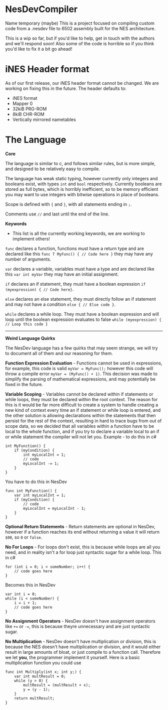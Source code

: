 # NesDevCompiler

Name temporary (maybe)
This is a project focused on compiling custom code from a .nesdev file to 6502 assembly built for the NES architecture.

This is a wip so far, but if you'd like to help, get in touch with the authors and we'll respond soon!
Also some of the code is horrible so if you think you'd like to fix it a bit go ahead!

# iNES Header format
As of our first release, our iNES header format cannot be changed. We are working on fixing this in the future.
The header defaults to:
* iNES format
* Mapper 0
* 32kiB PRG-ROM
* 8kiB CHR-ROM
* Vertically mirrored nametables

# The Language
<b>Core</b>

The language is similar to c, and follows similar rules, but is more simple, and designed to be relatively easy to compile.

The language has weak static typing, however currently only integers and booleans exist, with types `int` and `bool` respectively.
Currently booleans are stored as full bytes, which is horribly inefficient, so to be memory efficient you may want to use integers with bitwise operations in place of booleans.

Scope is defined with `{` and `}`, with all statements ending in `;`.

Comments use `//` and last until the end of the line.


<b>Keywords</b>

- This list is all the currently working keywords, we are working to implement others!

`func` declares a function, functions must have a return type and are declared like this `func T MyFunc() { // Code here }` they may have any number of arguments.

`var` declares a variable, variables must have a type and are declared like this `var int myVar` they may have an initial assignment.

`if` declares an if statement, they must have a boolean expression `if (myexpression) { // Code here}`.

`else` declares an else statement, they must directly follow an if statement and may not have a condition `else { // Else code }`.

`while` declares a while loop. They must have a boolean expression and will loop until the boolean expression evaluates to false `while (myexpression) { // Loop this code }`

_____________________________________________________________________________________________________________________________________________________________________________________________________________________

<b>Weird Language Quirks</b>

The NesDev language has a few quirks that may seem strange, we will try to document all of them and our reasoning for them.

<b>Function Expression Evaluation</b> - Functions cannot be used in expressions, for example, this code is valid `myVar = MyFunc();` however this code will throw a compile error `myVar = (MyFunc() + 1)`. This decision was made to simplify the parsing of mathematical expressions, and may potentially be fixed in the future.

<b>Variable Scoping</b> - Variables cannot be declared within if statements or while loops, they must be declared within the root context. The reason for this is it would be far more difficult to create a system to handle creating a new kind of context every time an if statement or while loop is entered, and the other solution is allowing declarations within the statements that then persist for the rest of the context, resulting in hard to trace bugs from out of scope data, so we decided that all variables within a function have to be local to the whole function, and if you try to declare a variable local to an if or while statement the compiler will not let you.
Example - to do this in c#
```
int MyFunction() {
    if (myCondition) {
        int myLocalInt = 1;
        // code
        myLocalInt -= 1;
    }
}
```
You have to do this in NesDev
```
func int MyFunction() {
    var int myLocalInt = 1;
    if (myCondition) {
        // code
        myLocalInt = myLocalInt - 1;
    }
}
```

<b>Optional Return Statements</b> - Return statements are optional in NesDev, however if a function reaches its end without returning a value it will return `$00`, so `0` or `false`.

<b>No For Loops</b> - For loops don't exist, this is because while loops are all you need, and in reality isn't a for loop just syntactic sugar for a while loop.
This in c#
```
for (int i = 0; i < someNumber; i++) {
    // code goes here
}
```
Becomes this in NesDev
```
var int i = 0;
while (i < someNumber) {
    i = i + 1;
    // code goes here
}
```

<b>No Assignment Operators</b> - NesDev doesn't have assignment operators like `+=` or `-=`, this is because theyre unnecessary and are just syntactic sugar.

<b>No Multiplication</b> - NesDev doesn't have multiplication or division, this is because the NES doesn't have multiplication or division, and it would either result in large amounts of bloat, or just compile to a function call. Therefore we let <b>you</b>, the programmer implement it yourself.
Here is a basic multiplication function you could use
```
func int Multiply(int x; int y;) {
	var int multResult = 0;
	while (y > 0) {
		multResult = (multResult + x);
		y = (y - 1);
	}
	return multResult;
}
```
